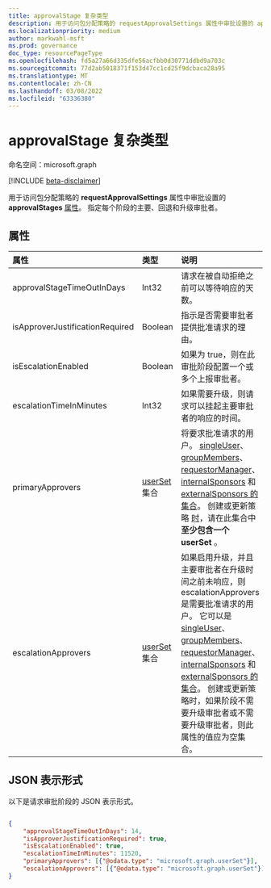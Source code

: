 ```yaml
---
title: approvalStage 复杂类型
description: 用于访问包分配策略的 requestApprovalSettings 属性中审批设置的 approvalStages 属性。 指定每个阶段的主要、回退和升级审批者。
ms.localizationpriority: medium
author: markwahl-msft
ms.prod: governance
doc_type: resourcePageType
ms.openlocfilehash: fd5a27a66d335dfe56acfbb0d30771ddbd9a703c
ms.sourcegitcommit: 77d2ab5018371f153d47cc1cd25f9dcbaca28a95
ms.translationtype: MT
ms.contentlocale: zh-CN
ms.lasthandoff: 03/08/2022
ms.locfileid: "63336380"
---
```

# <a name="approvalstage-complex-type"></a>approvalStage 复杂类型

命名空间：microsoft.graph

[!INCLUDE [beta-disclaimer](../../includes/beta-disclaimer.md)]

用于访问包分配策略的 **requestApprovalSettings** 属性中审批设置的 **approvalStages** [属性](accesspackageassignmentpolicy.md)。 指定每个阶段的主要、回退和升级审批者。

## <a name="properties"></a>属性

| 属性                     | 类型                      | 说明 |
| :--------------------------- | :------------------------ | :---------- |
| approvalStageTimeOutInDays |Int32 | 请求在被自动拒绝之前可以等待响应的天数。 |
| isApproverJustificationRequired |Boolean | 指示是否需要审批者提供批准请求的理由。 |
| isEscalationEnabled |Boolean | 如果为 true，则在此审批阶段配置一个或多个上报审批者。 |
| escalationTimeInMinutes |Int32 | 如果需要升级，则请求可以挂起主要审批者的响应的时间。 |
| primaryApprovers | [userSet](userset.md) 集合| 将要求批准请求的用户。 [singleUser](singleuser.md)、[groupMembers](groupmembers.md)、[requestorManager](requestormanager.md)、[internalSponsors](internalsponsors.md) 和 [externalSponsors 的集合](externalsponsors.md)。 创建或更新策略 [时](accesspackageassignmentpolicy.md)，请在此集合中 **至少包含一个 userSet** 。 |
| escalationApprovers | [userSet](userset.md) 集合| 如果启用升级，并且主要审批者在升级时间之前未响应，则 escalationApprovers 是需要批准请求的用户。 它可以是 [singleUser](singleuser.md)、 [groupMembers](groupmembers.md)、 [requestorManager](requestormanager.md)、 [internalSponsors](internalsponsors.md) 和 [externalSponsors 的集合](externalsponsors.md)。  创建或更新策略时，[](accesspackageassignmentpolicy.md)如果阶段不需要升级审批者或不需要升级审批者，则此属性的值应为空集合。|



## <a name="json-representation"></a>JSON 表示形式

以下是请求审批阶段的 JSON 表示形式。

<!-- {
  "blockType": "resource",
  "optionalProperties": [

  ],
  "@odata.type": "microsoft.graph.approvalStage"
}-->

```json

{
    "approvalStageTimeOutInDays": 14,
    "isApproverJustificationRequired": true,
    "isEscalationEnabled": true,
    "escalationTimeInMinutes": 11520,
    "primaryApprovers": [{"@odata.type": "microsoft.graph.userSet"}],
    "escalationApprovers": [{"@odata.type": "microsoft.graph.userSet"}]
}
```

<!-- uuid: 16cd6b66-4b1a-43a1-adaf-3a886856ed98
2019-02-04 14:57:30 UTC -->
<!-- {
  "type": "#page.annotation",
  "description": "approvalSettings complex type",
  "keywords": "",
  "section": "documentation",
  "tocPath": ""
}-->


